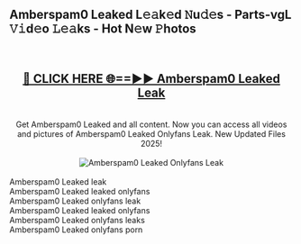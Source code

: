 <h2>Amberspam0 Leaked L𝚎𝚊k𝚎d 𝙽u𝚍𝚎s - Parts-vgL 𝚅𝚒d𝚎o 𝙻𝚎𝚊ks - Hot N𝚎w 𝙿hotos </h2>
<br>
<div align="center">
<h2><a href="https://213.232.235.80/live/video.php?q=amberspam0-leaked" rel="nofollow">🔴 CLICK HERE 🌐==►► Amberspam0 Leaked Leak</a></h2>
<br>
Get Amberspam0 Leaked and all content. Now you can access all videos and pictures of Amberspam0 Leaked Onlyfans Leak. New Updated Files 2025!
<br>
<br>
<a href="https://213.232.235.80/live/video.php?q=amberspam0-leaked" rel="nofollow" data-target="animated-image.originalLink"><img src="https://i.imgur.com/1EjSzPs.png" alt="Amberspam0 Leaked Onlyfans Leak" style="max-width: 100%; display: inline-block;" data-target="animated-image.originalImage"></a>
</div>
<br>
Amberspam0 Leaked leak<br>
Amberspam0 Leaked leaked onlyfans<br>
Amberspam0 Leaked onlyfans leak<br>
Amberspam0 Leaked leaked onlyfans<br>
Amberspam0 Leaked onlyfans leaks<br>
Amberspam0 Leaked onlyfans porn
